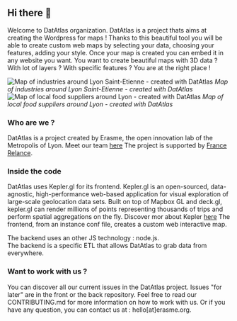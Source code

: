 ## Hi there 👋

Welcome to DatAtlas organization. DatAtlas is a project thats aims at creating the Wordpress for maps ! 
Thanks to this beautiful tool you will be able to create custom web maps by selecting your data, choosing your features, adding your style. 
Once your map is created you can embed it in any website you want. 
You want to create beautiful maps with 3D data ? With lot of layers ? With specific features ? You are at the right place !  

![Map of industries around Lyon Saint-Etienne - created with DatAtlas](https://user-images.githubusercontent.com/33604381/183027634-6bb76d0f-cb53-412c-93cb-2af5acb290e4.png)
*Map of industries around Lyon Saint-Etienne - created with DatAtlas*
![Map of local food suppliers around Lyon - created with DatAtlas](https://user-images.githubusercontent.com/33604381/183027717-74cec1bd-4822-4f5c-9b44-697b64c46da8.png)
*Map of local food suppliers around Lyon - created with DatAtlas*

### Who are we ? 

DatAtlas is a project created by Erasme, the open innovation lab of the Metropolis of Lyon. Meet our team [here](https://www.erasme.org/-A-propos-) 
The project is supported by [France Relance](https://www.economie.gouv.fr/plan-de-relance). 

### Inside the code
DatAtlas uses Kepler.gl for its frontend. Kepler.gl is an open-sourced, data-agnostic, high-performance web-based application for visual exploration of large-scale geolocation data sets. Built on top of Mapbox GL and deck.gl, kepler.gl can render millions of points representing thousands of trips and perform spatial aggregations on the fly.
Discover mor about Kepler [here](https://github.com/keplergl/kepler.gl) 
The frontend, from an instance conf file, creates a custom web interactive map. 

The backend uses an other JS technology : node.js.  
The backend is a specific ETL that allows DatAtlas to grab data from everywhere. 

### Want to work with us ? 
You can discover all our current issues in the DatAtlas project. Issues "for later" are in the front or the back repository. Feel free to read our CONTRIBUTING.md for more information on how to work with us. 
Or if you have any question, you can contact us at : hello[at]erasme.org. 

<!--

**Here are some ideas to get you started:**

🙋‍♀️ A short introduction - what is your organization all about?
🌈 Contribution guidelines - how can the community get involved?
👩‍💻 Useful resources - where can the community find your docs? Is there anything else the community should know?
🍿 Fun facts - what does your team eat for breakfast?
🧙 Remember, you can do mighty things with the power of [Markdown](https://docs.github.com/github/writing-on-github/getting-started-with-writing-and-formatting-on-github/basic-writing-and-formatting-syntax)
-->
